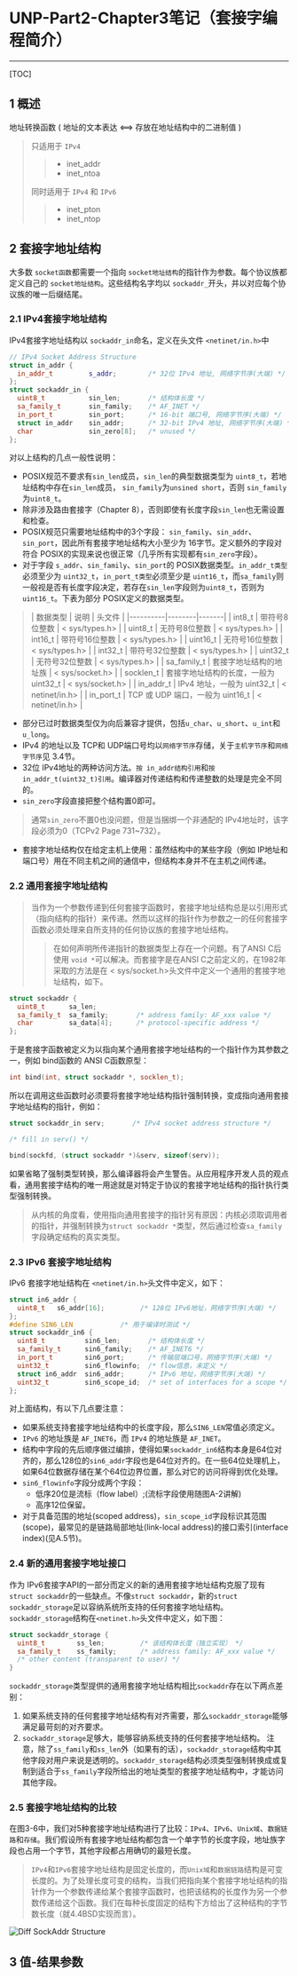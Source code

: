 # UNP-Part2-Chapter3笔记（套接字编程简介）
- - -
[TOC]
## 1 概述
地址转换函数 ( 地址的文本表达 <==> 存放在地址结构中的二进制值 )
>只适用于 `IPv4`
>> - inet_addr
>> - inet_ntoa
>
>同时适用于 `IPv4` 和 `IPv6`
>> - inet_pton
>> - inet_ntop

## 2 套接字地址结构
大多数 `socket函数`都需要一个指向 `socket地址结构`的指针作为参数。每个协议族都定义自己的 `socket地址结构`。这些结构名字均以 `sockaddr_`开头，并以对应每个协议族的唯一后缀结尾。
### 2.1 IPv4套接字地址结构
IPv4套接字地址结构以 `sockaddr_in`命名，定义在头文件 `<netinet/in.h>`中
```cpp
// IPv4 Socket Address Structure
struct in_addr {
  in_addr_t         s_addr;        /* 32位 IPv4 地址, 网络字节序(大端) */
};
struct sockaddr_in {
  uint8_t           sin_len;       /* 结构体长度 */
  sa_family_t       sin_family;    /* AF_INET */
  in_port_t         sin_port;      /* 16-bit 端口号, 网络字节序(大端) */
  struct in_addr    sin_addr;      /* 32-bit IPv4 地址, 网络字节序(大端) */
  char              sin_zero[8];   /* unused */
};
```
对以上结构的几点一般性说明：
- POSIX规范不要求有`sin_len`成员，`sin_len`的典型数据类型为 `uint8_t`，若地址结构中存在`sin_len`成员， `sin_family`为`unsined short`，否则 `sin_family`为`uint8_t`。
- 除非涉及路由套接字（Chapter 8），否则即使有长度字段`sin_len`也无需设置和检查。
- POSIX规范只需要地址结构中的3个字段： `sin_family`、`sin_addr`、`sin_port`，因此所有套接字地址结构大小至少为 16字节。定义额外的字段对符合 POSIX的实现来说也很正常（几乎所有实现都有`sin_zero`字段）。
- 对于字段 `s_addr`、`sin_family`、`sin_port`的 POSIX数据类型。`in_addr_t类型`必须至少为 `uint32_t`，`in_port_t类型`必须至少是 `uint16_t`，而`sa_family`则一般视是否有长度字段决定，若存在`sin_len`字段则为`uint8_t`，否则为`uint16_t`。下表为部分 POSIX定义的数据类型。

>| 数据类型   | 说明   | 头文件 |
|----------|--------|-------|
| int8_t   | 带符号8位整数  | < sys/types.h> |
| uint8_t  | 无符号8位整数  | < sys/types.h> |
| int16_t  | 带符号16位整数 | < sys/types.h> |
| uint16_t | 无符号16位整数 | < sys/types.h> |
| int32_t  | 带符号32位整数 | < sys/types.h> |
| uint32_t | 无符号32位整数 | < sys/types.h> |
| sa_family_t | 套接字地址结构的地址族                | < sys/socket.h> |
| socklen_t   | 套接字地址结构的长度，一般为 uint32_t  | < sys/socket.h> |
| in_addr_t   | IPv4 地址，一般为 uint32_t          | < netinet/in.h> |
| in_port_t   | TCP 或 UDP 端口，一般为 uint16_t    | < netinet/in.h> |

- 部分已过时数据类型仅为向后兼容才提供，包括`u_char`、`u_short`、`u_int`和`u_long`。
- IPv4 的地址以及 TCP和 UDP端口号均以`网络字节序`存储，关于`主机字节序`和`网络字节序`见 3.4节。
- 32位 IPv4地址的两种访问方法。`按 in_addr结构引用`和`按 in_addr_t(uint32_t)引用`。编译器对传递结构和传递整数的处理是完全不同的。
- `sin_zero`字段直接把整个结构置0即可。
 > 通常`sin_zero`不置0也没问题，但是当捆绑一个非通配的 IPv4地址时，该字段必须为0（TCPv2 Page 731~732）。
- 套接字地址结构仅在给定主机上使用：虽然结构中的某些字段（例如 IP地址和端口号）用在不同主机之间的通信中，但结构本身并不在主机之间传递。

### 2.2 通用套接字地址结构
>当作为一个参数传递到任何套接字函数时，套接字地址结构总是以引用形式（指向结构的指针）来传递。然而以这样的指针作为参数之一的任何套接字函数必须处理来自所支持的任何协议族的套接字地址结构。
>
>>在如何声明所传递指针的数据类型上存在一个问题。有了ANSI C后使用 `void *`可以解决。而套接字是在ANSI C之前定义的，在1982年采取的方法是在 < sys/socket.h>头文件中定义一个通用的套接字地址结构，如下。

```cpp
struct sockaddr {
  uint8_t      sa_len;
  sa_family_t  sa_family;       /* address family: AF_xxx value */
  char         sa_data[4];      /* protocol-specific address */
};
```
于是套接字函数被定义为以指向某个通用套接字地址结构的一个指针作为其参数之一，例如 bind函数的 ANSI C函数原型：
```cpp
int bind(int, struct sockaddr *, socklen_t);
```
所以在调用这些函数时必须要将套接字地址结构指针强制转换，变成指向通用套接字地址结构的指针，例如：
```cpp
struct sockaddr_in serv;       /* IPv4 socket address structure */

/* fill in serv() */

bind(sockfd, (struct sockaddr *)&serv, sizeof(serv));
```
如果省略了强制类型转换，那么编译器将会产生警告。从应用程序开发人员的观点看，通用套接字结构的唯一用途就是对特定于协议的套接字地址结构的指针执行类型强制转换。
> 从内核的角度看，使用指向通用套接字的指针另有原因：内核必须取调用者的指针，并强制转换为`struct sockaddr *`类型，然后通过检查`sa_family`字段确定结构的真实类型。

### 2.3 IPv6 套接字地址结构
IPv6 套接字地址结构在 `<netinet/in.h>`头文件中定义，如下：
```cpp
struct in6_addr {
  uint8_t   s6_addr[16];         /* 128位 IPv6地址，网络字节序(大端) */
};
#define SIN6_LEN            /* 用于编译时测试 */
struct sockaddr_in6 {
  uint8_t          sin6_len;       /* 结构体长度 */
  sa_family_t      sin6_family;    /* AF_INET6 */
  in_port_t        sin6_port;      /* 传输层端口号，网络字节序(大端) */
  uint32_t         sin6_flowinfo;  /* flow信息，未定义 */
  struct in6_addr  sin6_addr;      /* IPv6 地址，网络字节序(大端) */
  uint32_t         sin6_scope_id;  /* set of interfaces for a scope */
};
```
对上面结构，有以下几点要注意：
- 如果系统支持套接字地址结构中的长度字段，那么`SIN6_LEN`常值必须定义。
- `IPv6` 的地址族是 `AF_INET6`，而 `IPv4` 的地址族是 `AF_INET`。
- 结构中字段的先后顺序做过编排，使得如果`sockaddr_in6`结构本身是64位对齐的，那么128位的`sin6_addr`字段也是64位对齐的。在一些64位处理机上，如果64位数据存储在某个64位边界位置，那么对它的访问将得到优化处理。
- `sin6_flowinfo`字段分成两个字段：
	- 低序20位是流标（flow label）;(流标字段使用随图A-2讲解)
	- 高序12位保留。
- 对于具备范围的地址(scoped address)，`sin_scope_id`字段标识其范围(scope)，最常见的是链路局部地址(link-local address)的接口索引(interface index)(见A.5节)。

### 2.4 新的通用套接字地址接口
作为 IPv6套接字API的一部分而定义的新的通用套接字地址结构克服了现有`struct sockaddr`的一些缺点。不像`struct sockaddr`，新的`struct sockaddr_storage`足以容纳系统所支持的任何套接字地址结构。`sockaddr_storage`结构在`<netinet.h>`头文件中定义，如下图：
```cpp
struct sockaddr_storage {
  uint8_t        ss_len;         /* 该结构体长度（独立实现） */
  sa_family_t    ss_family;      /* address family: AF_xxx value */
  /* other content (transparent to user) */
}
```
`sockaddr_storage`类型提供的通用套接字地址结构相比`sockaddr`存在以下两点差别：
1. 如果系统支持的任何套接字地址结构有对齐需要，那么`sockaddr_storage`能够满足最苛刻的对齐要求。
2. `sockaddr_storage`足够大，能够容纳系统支持的任何套接字地址结构。
注意，除了`ss_family`和`ss_len`外（如果有的话），`sockaddr_storage`结构中其他字段对用户来说是透明的。`sockaddr_storage`结构必须类型强制转换成或复制到适合于`ss_family`字段所给出的地址类型的套接字地址结构中，才能访问其他字段。

### 2.5 套接字地址结构的比较
在图3-6中，我们对5种套接字地址结构进行了比较：`IPv4`、`IPv6`、`Unix域`、`数据链路`和`存储`。我们假设所有套接字地址结构都包含一个单字节的长度字段，地址族字段也占用一个字节，其他字段都占用确切的最短长度。
> `IPv4`和`IPv6`套接字地址结构是固定长度的，而`Unix域`和`数据链路`结构是可变长度的。为了处理长度可变的结构，当我们把指向某个套接字地址结构的指针作为一个参数传递给某个套接字函数时，也把该结构的长度作为另一个参数传递给这个函数。我们在每种长度固定的结构下方给出了这种结构的字节数长度（就4.4BSD实现而言）。

![Diff SockAddr Structure](./UNP-V1-IMG-3-6.png)

## 3 值-结果参数


